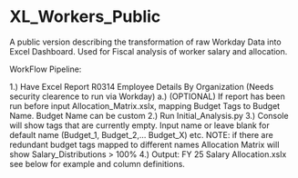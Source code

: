 # XL_Workers_Public
A public version describing the transformation of raw Workday Data into Excel Dashboard. Used for Fiscal analysis of worker salary and allocation.

WorkFlow Pipeline:

1.) Have Excel Report R0314 Employee Details By Organization (Needs security clearence to run via Workday)
  a.) (OPTIONAL) If report has been run before input Allocation_Matrix.xslx, mapping Budget Tags to Budget Name. Budget Name can be custom
2.) Run Initial_Analysis.py
3.) Console will show tags that are currently empty. Input name or leave blank for default name (Budget_1, Budget_2,... Budget_X) etc.
  NOTE: if there are redundant budget tags mapped to different names Allocation Matrix will show Salary_Distributions > 100%
4.) Output: FY 25 Salary Allocation.xslx see below for example and column definitions.

